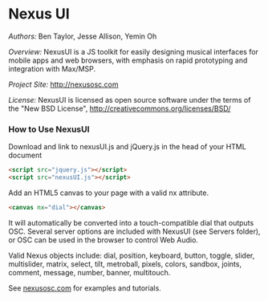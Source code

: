 # Nexus UI

*Authors:* Ben Taylor, Jesse Allison, Yemin Oh

*Overview:* NexusUI is a JS toolkit for easily designing musical interfaces for mobile apps and web browsers, with emphasis on rapid prototyping and integration with Max/MSP.

*Project Site:* http://nexusosc.com

*License:* NexusUI is licensed as open source software under the terms of the "New BSD License", http://creativecommons.org/licenses/BSD/


### How to Use NexusUI

Download and link to nexusUI.js and jQuery.js in the head of your HTML document

```html
<script src="jquery.js"></script>
<script src="nexusUI.js"></script>
```


Add an HTML5 canvas to your page with a valid nx attribute.

```html
<canvas nx="dial"></canvas>
```

 It will automatically be converted into a touch-compatible dial that outputs OSC. Several server options are included with NexusUI (see Servers folder), or OSC can be used in the browser to control Web Audio.

 Valid Nexus objects include: dial, position, keyboard, button, toggle, slider, multislider, matrix, select, tilt, metroball, pixels, colors, sandbox, joints, comment, message, number, banner, multitouch.

 See [nexusosc.com](https://www.nexusosc.com) for examples and tutorials. 

